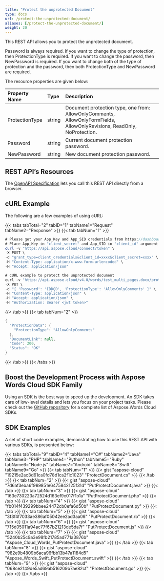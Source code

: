 ```yaml
---
title: "Protect the unprotected Document"
type: docs
url: /protect-the-unprotected-document/
aliases: [/protect-the-unprotected-document/]
weight: 20
---
```


This REST API allows you to protect the unprotected document. 

Password is always required. If you want to change the type of protection, then ProtectionType is required. If you want to change the password, then NewPassword is required. If you want to change both of the type of protection and the password, then both ProtectionType and NewPassword are required.

The resource properties are given below:

|Property Name|Type|Description|
| :- | :- | :- |
|ProtectionType|string|Document protection type, one from: AllowOnlyComments, AllowOnlyFormFields, AllowOnlyRevisions, ReadOnly, NoProtection.|
|Password|string|Current document protection password.|
|NewPassword|string|New document protection password.|

## REST API’s Resources

The [OpenAPI Specification](https://apireference.aspose.cloud/words/#/Protection/ProtectDocument) lets you call this REST API directly from a browser.

## cURL Example

The following are a few examples of using cURL:

{{< tabs tabTotal="2" tabID="1" tabName1="Request" tabName2="Response" >}}
{{< tab tabNum="1" >}}

```JAVA
# Please get your App_Key and App_SID credentials from https://dashboard.aspose.cloud/#/apps.
# Place App_Key in "client_secret" and App_SID in "client_id" argument.
curl -v "https://api.aspose.cloud/connect/token" \
-X POST \
-d "grant_type=client_credentials&client_id=xxxx&client_secret=xxxx" \
-H "Content-Type: application/x-www-form-urlencoded" \
-H "Accept: application/json"

# cURL example to protect the unprotected document
curl -v "https://api.aspose.cloud/v4.0/words/test_multi_pages.docx/protection" \
-X PUT \
-d "{ 'Password': 'IDDQD', 'ProtectionType': 'AllowOnlyComments' }" \
-H "Content-Type: application/json" \
-H "Accept: application/json" \
-H "Authorization: Bearer <jwt token>"
```

{{< /tab >}}
{{< tab tabNum="2" >}}

```JAVA
{
  "ProtectionData": {
    "ProtectionType": "AllowOnlyComments"
  },
  "DocumentLink": null,
  "Code": 200,
  "Status": "OK"
}
```

{{< /tab >}}
{{< /tabs >}}

## Boost the Development Process with Aspose Words Cloud SDK Family

Using an SDK is the best way to speed up the development. An SDK takes care of low-level details and lets you focus on your project tasks. Please check out the [GitHub repository](https://github.com/aspose-words-cloud) for a complete list of Aspose.Words Cloud SDKs.

## SDK Examples

A set of short code examples, demonstrating how to use this REST API with various SDKs, is presented below:

{{< tabs tabTotal="9" tabID="4" tabName1="C#" tabName2="Java" tabName3="PHP" tabName4="Python" tabName5="Ruby" tabName6="Node.js" tabName7="Android" tabName8="Swift" tabName9="Go" >}}
{{< tab tabNum="1" >}}
{{< gist "aspose-cloud" "19215e2ac3d61ca0fd78d1ca2f1c1023" "ProtectDocument.cs" >}}
{{< /tab >}}
{{< tab tabNum="2" >}}
{{< gist "aspose-cloud" "7d6af3eba6f989851e6475842125f31d" "PutProtectDocument.java" >}}
{{< /tab >}}
{{< tab tabNum="3" >}}
{{< gist "aspose-cloud" "163e730223a72524d163ef9c017f1b1a" "PutProtectDocument.php" >}}
{{< /tab >}}
{{< tab tabNum="4" >}}
{{< gist "aspose-cloud" "fb014f439299bbee24472cb0efa6d50b" "PutProtectDocument.py" >}}
{{< /tab >}}
{{< tab tabNum="5" >}}
{{< gist "aspose-cloud" "3f3f4f7033ae386af05042ee2ad3aa06" "PutProtectDocument.rb" >}}
{{< /tab >}}
{{< tab tabNum="6" >}}
{{< gist "aspose-cloud" "715d05011a94ac77f67b21213de5da7f" "PutProtectDocument.js" >}}
{{< /tab >}}
{{< tab tabNum="7" >}}
{{< gist "aspose-cloud" "5240b25c9a3e98fb21785ad771a3876b" "Aspose_Cloud_Words_PutProtectDocument.java" >}}
{{< /tab >}}
{{< tab tabNum="8" >}}
{{< gist "aspose-cloud" "982e9b4809b6aca96fbb13b47a1184d5" "Aspose_Words_Swift_PutProtectDocument.swift" >}}
{{< /tab >}}
{{< tab tabNum="9" >}}
{{< gist "aspose-cloud" "068ce2149de5ad69ab516209b7ae82cf" "ProtectDocument.go" >}}
{{< /tab >}}
{{< /tabs >}}
